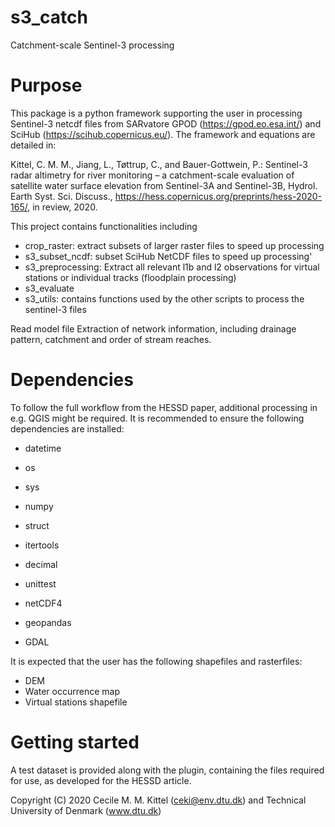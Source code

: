 s3_catch
================

Catchment-scale Sentinel-3 processing

Purpose
================
This package is a python framework supporting the user in processing Sentinel-3 netcdf files from SARvatore GPOD (https://gpod.eo.esa.int/) and SciHub (https://scihub.copernicus.eu/). 
The framework and equations are detailed in:

Kittel, C. M. M., Jiang, L., Tøttrup, C., and Bauer-Gottwein, P.: Sentinel-3 radar altimetry for river monitoring – a catchment-scale evaluation of satellite water surface elevation from Sentinel-3A and Sentinel-3B, Hydrol. Earth Syst. Sci. Discuss., https://hess.copernicus.org/preprints/hess-2020-165/, in review, 2020.

This project contains functionalities including
- crop_raster: extract subsets of larger raster files to speed up processing 
- s3_subset_ncdf: subset SciHub NetCDF files to speed up processing'
- s3_preprocessing: Extract all relevant l1b and l2 observations for virtual stations or individual tracks (floodplain processing)
- s3_evaluate
- s3_utils: contains functions used by the other scripts to process the sentinel-3 files

Read model file 
Extraction of network information, including drainage pattern, catchment and order of stream reaches.


Dependencies
======================
To follow the full workflow from the HESSD paper, additional processing in e.g. QGIS might be required. It is recommended to ensure the following dependencies are installed:


- datetime
- os
- sys
- numpy
- struct
- itertools
- decimal
- unittest

- netCDF4
- geopandas
- GDAL


It is expected that the user has the following shapefiles and rasterfiles:
- DEM 
- Water occurrence map
- Virtual stations shapefile



Getting started
======================

A test dataset is provided along with the plugin, containing the files required for use, as developed for the HESSD article.

Copyright (C) 2020 Cecile M. M. Kittel (ceki@env.dtu.dk) and Technical University of Denmark (www.dtu.dk)
